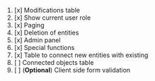 
1. [x] Modifications table
2. [x] Show current user role
3. [x] Paging
4. [x] Deletion of entities
5. [x] Admin panel
6. [x] Special functions
7. [x] Table to connect new entities with existing
8. [ ] Connected objects table
9. [ ] (**Optional**) Client side form validation
